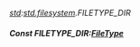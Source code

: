 _[std](../../modules/std/std-module.md):[std.filesystem](../../modules/std/std-filesystem.md).FILETYPE\_DIR_
##### Const FILETYPE\_DIR:[FileType](../../modules/std/std-filesystem-filetype.md)

